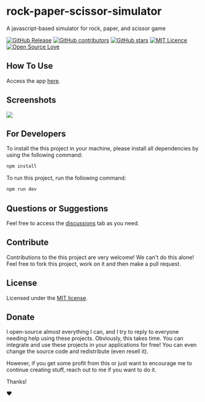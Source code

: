 # rock-paper-scissor-simulator
 
A javascript-based simulator for rock, paper, and scissor game

[![GitHub Release](https://img.shields.io/github/release/thiagodnf/rock-paper-scissor-simulator.svg)](https://github.com/thiagodnf/rock-paper-scissor-simulator/releases/latest)
[![GitHub contributors](https://img.shields.io/github/contributors/thiagodnf/rock-paper-scissor-simulator.svg)](https://github.com/thiagodnf/rock-paper-scissor-simulator/graphs/contributors)
[![GitHub stars](https://img.shields.io/github/stars/thiagodnf/rock-paper-scissor-simulator.svg)](https://github.com/thiagodnf/rock-paper-scissor-simulator)
[![MIT Licence](https://badges.frapsoft.com/os/mit/mit.svg?v=103)](https://opensource.org/licenses/mit-license.php)
[![Open Source Love](https://badges.frapsoft.com/os/v1/open-source.svg?v=103)](https://github.com/ellerbrock/open-source-badges/)

## How To Use

Access the app [here](http://thiagodnf.github.io/rock-paper-scissor-simulator).

## Screenshots

<kbd>
<img class="screenshot" src="https://user-images.githubusercontent.com/114015/209402082-b039fbc3-8f97-4a85-84e1-da4992632617.gif"/>
</kbd>

## For Developers

To install the this project in your machine, please install all dependencies by using the following command:

```sh
npm install
```

To run this project, run the following command:

```sh
npm run dev
```

## Questions or Suggestions

Feel free to access the <a href="../../discussions">discussions</a> tab as you need.

## Contribute

Contributions to the this project are very welcome! We can't do this alone! Feel free to fork this project, work on it and then make a pull request.

## License

Licensed under the [MIT license](LICENSE).

## Donate

I open-source almost everything I can, and I try to reply to everyone needing help using these projects. Obviously, this takes time. You can integrate and use these projects in your applications for free! You can even change the source code and redistribute (even resell it).

However, if you get some profit from this or just want to encourage me to continue creating stuff, reach out to me if you want to do it.

Thanks!

❤️

